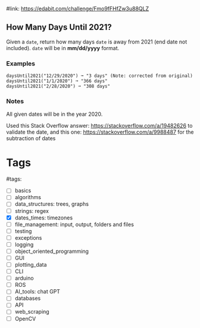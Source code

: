 #link: https://edabit.com/challenge/Fmo9fFHfZw3u88QLZ

## How Many Days Until 2021?

Given a `date`, return how many days `date` is away from 2021 (end date not included). `date` will be in **mm/dd/yyyy** format.

### Examples

```
daysUntil2021("12/29/2020") ➞ "3 days" (Note: corrected from original)
daysUntil2021("1/1/2020") ➞ "366 days"
daysUntil2021("2/28/2020") ➞ "308 days"
```

### Notes

All given dates will be in the year 2020.

Used this Stack Overflow answer: https://stackoverflow.com/a/19482626 to validate the date, and this one: https://stackoverflow.com/a/9988487 for the subtraction of dates

# Tags

#tags: 
- [ ] basics
- [ ] algorithms
- [ ] data_structures: trees, graphs
- [ ] strings: regex
- [x] dates_times: timezones
- [ ] file_management: input, output, folders and files
- [ ] testing
- [ ] exceptions
- [ ] logging
- [ ] object_oriented_programming
- [ ] GUI
- [ ] plotting_data
- [ ] CLI
- [ ] arduino
- [ ] ROS
- [ ] AI_tools: chat GPT
- [ ] databases
- [ ] API
- [ ] web_scraping
- [ ] OpenCV